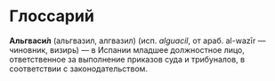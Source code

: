 # Глоссарий

**Альгваси́л** (альгвазил, алгвазил) (исп. _alguacil_, от араб. al-wazīr‎ — чиновник, визирь) — в Испании младшее должностное лицо, ответственное за выполнение приказов суда и трибуналов, в соответствии с законодательством.
